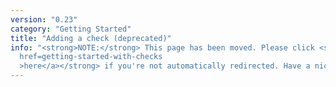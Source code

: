 ```yaml
---
version: "0.23"
category: "Getting Started"
title: "Adding a check (deprecated)"
info: "<strong>NOTE:</strong> This page has been moved. Please click <strong><a
  href=getting-started-with-checks
  >here</a></strong> if you're not automatically redirected. Have a nice day!"
---
```


<meta http-equiv="refresh" content="1;url=getting-started-with-checks">
